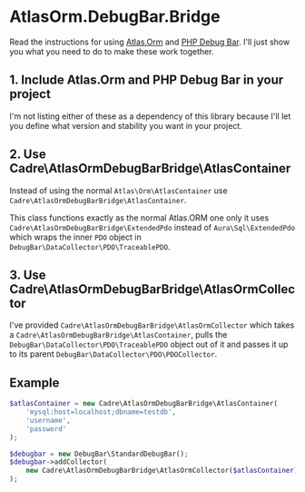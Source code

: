 # AtlasOrm.DebugBar.Bridge

Read the instructions for using
[Atlas.Orm](https://github.com/atlasphp/Atlas.Orm) and
[PHP Debug Bar](http://phpdebugbar.com/). I'll just show you what you need
to do to make these work together.

## 1. Include Atlas.Orm and PHP Debug Bar in your project

I'm not listing either of these as a dependency of this library because I'll
let you define what version and stability you want in your project.

## 2. Use Cadre\AtlasOrmDebugBarBridge\AtlasContainer

Instead of using the normal `Atlas\Orm\AtlasContainer` use
`Cadre\AtlasOrmDebugBarBridge\AtlasContainer`.

This class functions exactly as the normal Atlas.ORM one only it uses
`Cadre\AtlasOrmDebugBarBridge\ExtendedPdo` instead of
`Aura\Sql\ExtendedPdo` which wraps the inner `PDO` object in
`DebugBar\DataCollector\PDO\TraceablePDO`.

## 3. Use Cadre\AtlasOrmDebugBarBridge\AtlasOrmCollector

I've provided `Cadre\AtlasOrmDebugBarBridge\AtlasOrmCollector` which takes
a `Cadre\AtlasOrmDebugBarBridge\AtlasContainer`, pulls the
`DebugBar\DataCollector\PDO\TraceablePDO` object out of it and passes it up
to its parent `DebugBar\DataCollector\PDO\PDOCollector`.

## Example

```php
$atlasContainer = new Cadre\AtlasOrmDebugBarBridge\AtlasContainer(
    'mysql:host=localhost;dbname=testdb',
    'username',
    'password'
);

$debugbar = new DebugBar\StandardDebugBar();
$debugbar->addCollector(
    new Cadre\AtlasOrmDebugBarBridge\AtlasOrmCollector($atlasContainer)
);
```

